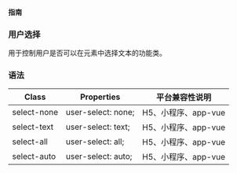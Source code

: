 #### <span class="text-lg text-gray-500 font-normal">指南</span>

<div class="w-screen"></div>

### 用户选择
<a-typography-text>
    用于控制用户是否可以在元素中选择文本的功能类。
</a-typography-text>

<CssPrefix />

### 语法
| Class | Properties | 平台兼容性说明
| --- | --- | ---
| <a-link status="success">select-none</a-link> | <a-link>user-select: none;</a-link> | H5、小程序、app-vue
| <a-link status="success">select-text</a-link> | <a-link>user-select: text;</a-link> | H5、小程序、app-vue
| <a-link status="success">select-all</a-link> | <a-link>user-select: all;</a-link> | H5、小程序、app-vue
| <a-link status="success">select-auto</a-link> | <a-link>user-select: auto;</a-link> | H5、小程序、app-vue